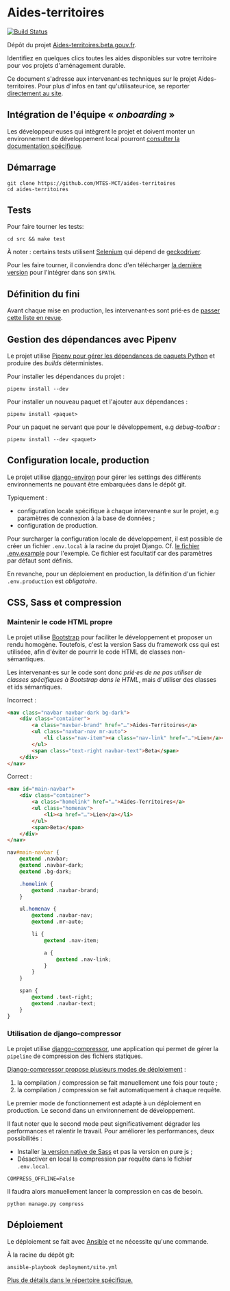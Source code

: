 # Aides-territoires

[![Build Status](https://travis-ci.com/MTES-MCT/aides-territoires.svg?branch=master)](https://travis-ci.com/MTES-MCT/aides-territoires)

Dépôt du projet
[Aides-territoires.beta.gouv.fr](https://aides-territoires.beta.gouv.fr/).

Identifiez en quelques clics toutes les aides disponibles sur votre territoire
pour vos projets d'aménagement durable.

Ce document s'adresse aux intervenant·es techniques sur le projet
Aides-territoires. Pour plus d'infos en tant qu'utilisateur·ice, se reporter
[directement au site](https://aides-territoires.beta.gouv.fr/).

## Intégration de l'équipe « *onboarding* »

Les développeur·euses qui intègrent le projet et doivent
monter un environnement de développement local pourront [consulter la documentation
spécifique](./ONBOARDING.md).

## Démarrage

```
git clone https://github.com/MTES-MCT/aides-territoires
cd aides-territoires
```

## Tests

Pour faire tourner les tests:

```
cd src && make test
```

À noter : certains tests utilisent [Selenium](https://selenium-python.readthedocs.io/index.html)
qui dépend de [geckodriver](https://firefox-source-docs.mozilla.org/testing/geckodriver/geckodriver/).

Pour les faire tourner, il conviendra donc d'en télécharger
[la dernière version](https://github.com/mozilla/geckodriver/releases) pour
l'intégrer dans son `$PATH`.


## Définition du fini

Avant chaque mise en production, les intervenant·es sont prié·es de [passer
cette liste en revue](./DOD.md).


## Gestion des dépendances avec Pipenv

Le projet utilise [Pipenv pour gérer les dépendances de paquets
Python](https://pipenv.readthedocs.io/en/latest/) et produire des *builds*
déterministes.

Pour installer les dépendances du projet :

    pipenv install --dev

Pour installer un nouveau paquet et l'ajouter aux dépendances :

    pipenv install <paquet>

Pour un paquet ne servant que pour le développement, e.g *debug-toolbar* :

    pipenv install --dev <paquet>


## Configuration locale, production

Le projet utilise [django-environ](http://django-environ.readthedocs.io/) pour
gérer les settings des différents environnements ne pouvant être embarquées
dans le dépôt git.

Typiquement :

 * configuration locale spécifique à chaque intervenant·e sur le projet, e.g
   paramètres de connexion à la base de données ;
 * configuration de production.

Pour surcharger la configuration locale de développement, il est possible de
créer un fichier `.env.local` à la racine du projet Django. Cf. [le fichier
.env.example](./src/.env.example) pour l'exemple. Ce fichier est facultatif car
des paramètres par défaut sont définis.

En revanche, pour un déploiement en production, la définition d'un fichier
`.env.production` est *obligatoire*.


## CSS, Sass et compression

### Maintenir le code HTML propre

Le projet utilise [Bootstrap](http://getbootstrap.com/) pour faciliter le
développement et proposer un rendu homogène. Toutefois, c'est la version Sass
du framework css qui est utiliséee, afin d'éviter de pourrir le code HTML de
classes non-sémantiques.

Les intervenant·es sur le code sont donc *prié·es de ne pas utiliser de classes
spécifiques à Bootstrap dans le HTML*, mais d'utiliser des classes et ids
sémantiques.

Incorrect : 

```html
<nav class="navbar navbar-dark bg-dark">
    <div class="container">
        <a class="navbar-brand" href="…">Aides-Territoires</a>
        <ul class="navbar-nav mr-auto">
            <li class="nav-item"><a class="nav-link" href="…">Lien</a></li>
        </ul>
        <span class="text-right navbar-text">Beta</span>
    </div>
</nav>
```

Correct :

```html
<nav id="main-navbar">
    <div class="container">
        <a class="homelink" href="…">Aides-Territoires</a>
        <ul class="homenav">
            <li><a href="…">Lien</a></li>
        </ul>
        <span>Beta</span>
    </div>
</nav>
```

```css
nav#main-navbar {
    @extend .navbar;
    @extend .navbar-dark;
    @extend .bg-dark;

    .homelink {
        @extend .navbar-brand;
    }

    ul.homenav {
        @extend .navbar-nav;
        @extend .mr-auto;

        li {
            @extend .nav-item;

            a {
                @extend .nav-link;
            }
        }
    }

    span {
        @extend .text-right;
        @extend .navbar-text;
    }
}
```

### Utilisation de django-compressor

Le projet utilise
[django-compressor](https://django-compressor.readthedocs.io/), une application
qui permet de gérer la `pipeline` de compression des fichiers statiques.

[Django-compressor propose plusieurs modes de
déploiement](https://django-compressor.readthedocs.io/en/latest/scenarios/) :

 1) la compilation / compression se fait manuellement une fois pour toute ;
 2) la compilation / compression se fait automatiquement à chaque requête.

Le premier mode de fonctionnement est adapté à un déploiement en production. Le
second dans un environnement de développement.

Il faut noter que le second mode peut significativement dégrader les
performances et ralentir le travail. Pour améliorer les performances, deux
possibilités :

 * Installer [la version native de Sass](http://sass-lang.com/install) et pas
   la version en pure js ;
 * Désactiver en local la compression par requête dans le fichier `.env.local`.

```
COMPRESS_OFFLINE=False
```

Il faudra alors manuellement lancer la compression en cas de besoin.

    python manage.py compress


## Déploiement

Le déploiement se fait avec
[Ansible](https://docs.ansible.com/ansible/latest/index.html) et ne nécessite
qu'une commande.

À la racine du dépôt git:

```
ansible-playbook deployment/site.yml
```

[Plus de détails dans le répertoire
spécifique.](deployment/)
